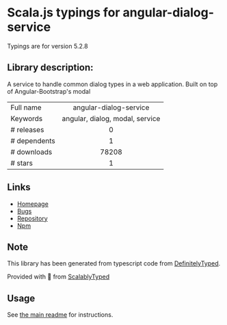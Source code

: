 
# Scala.js typings for angular-dialog-service

Typings are for version 5.2.8

## Library description:
A service to handle common dialog types in a web application.  Built on top of Angular-Bootstrap's modal

|                    |                 |
| ------------------ | :-------------: |
| Full name          | angular-dialog-service |
| Keywords           | angular, dialog, modal, service |
| # releases         | 0 |
| # dependents       | 1 |
| # downloads        | 78208 |
| # stars            | 1 |

## Links
- [Homepage](https://github.com/m-e-conroy/angular-dialog-service#readme)
- [Bugs](https://github.com/m-e-conroy/angular-dialog-service/issues)
- [Repository](https://github.com/m-e-conroy/angular-dialog-service)
- [Npm](https://www.npmjs.com/package/angular-dialog-service)
    


## Note
This library has been generated from typescript code from [DefinitelyTyped](https://definitelytyped.org).

Provided with :purple_heart: from [ScalablyTyped](https://github.com/oyvindberg/ScalablyTyped)

## Usage
See [the main readme](../../readme.md) for instructions.


